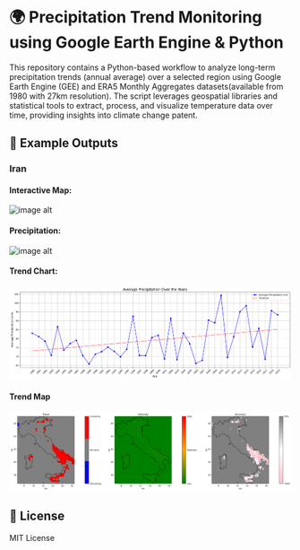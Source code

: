 # 🌍 Precipitation Trend Monitoring using Google Earth Engine & Python
This repository contains a Python-based workflow to analyze long-term precipitation trends (annual average) over a selected region using Google Earth Engine (GEE) and ERA5 Monthly Aggregates datasets(available from 1980 with 27km resolution). The script leverages geospatial libraries and statistical tools to extract, process, and visualize temperature data over time, providing insights into climate change patent.



## 📸 Example Outputs

### Iran

#### Interactive Map:
![image alt](https://github.com/SaeidDaliriSusefi/Precipitation-Trend-Monitoring/blob/dec3dd632151db0f2de971cb55639292a9f96074/Images/Interactive%20Map.PNG)




#### Precipitation:
![image alt](https://github.com/SaeidDaliriSusefi/Precipitation-Monitoring/blob/ae74f846c1a1d8cdcd5c34f47d69fa3148a2118b/Images/Precipitation_plots.png)


#### Trend Chart:
![image alt](https://github.com/SaeidDaliriSusefi/Precipitation-Monitoring/blob/ed7e53725cec5d48518939a88ff744f6e209f623/Images/PrecipitationTrend_Chart.png)


#### Trend Map
![image alt](https://github.com/SaeidDaliriSusefi/Precipitation-Monitoring/blob/baadddd39178d11032405b80cd59cfaa3f1b51b3/Images/PrecipitationTrend_Plot.png)





## 📜 License
MIT License



